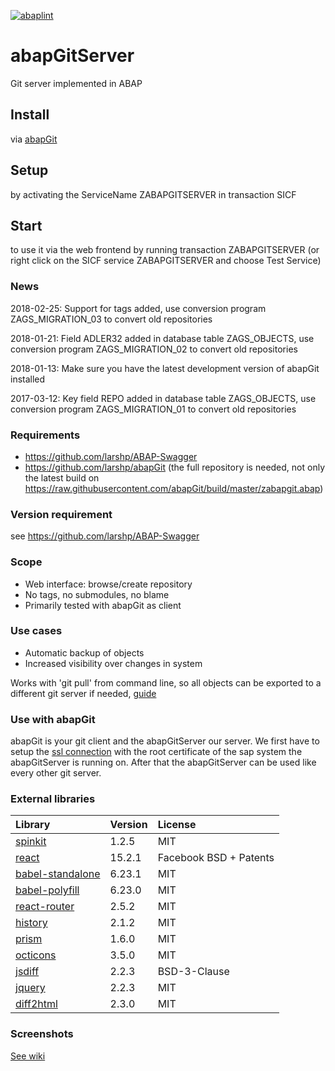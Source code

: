 [![abaplint](https://abaplint.org/badges/larshp/abapGitServer)](https://abaplint.org/project/larshp/abapGitServer)

# abapGitServer
Git server implemented in ABAP

## Install

via [abapGit](http://www.abapgit.org)

## Setup

by activating the ServiceName ZABAPGITSERVER in transaction SICF

## Start

to use it via the web frontend by running transaction ZABAPGITSERVER (or right click on the SICF service ZABAPGITSERVER and choose Test Service)

### News
2018-02-25: Support for tags added, use conversion program ZAGS_MIGRATION_03 to convert old repositories

2018-01-21: Field ADLER32 added in database table ZAGS_OBJECTS, use conversion program ZAGS_MIGRATION_02 to convert old repositories

2018-01-13: Make sure you have the latest development version of abapGit installed

2017-03-12: Key field REPO added in database table ZAGS_OBJECTS, use conversion program ZAGS_MIGRATION_01 to convert old repositories

### Requirements
- https://github.com/larshp/ABAP-Swagger
- https://github.com/larshp/abapGit (the full repository is needed, not only the latest build on https://raw.githubusercontent.com/abapGit/build/master/zabapgit.abap)

### Version requirement
see https://github.com/larshp/ABAP-Swagger

### Scope
- Web interface: browse/create repository
- No tags, no submodules, no blame
- Primarily tested with abapGit as client

### Use cases
- Automatic backup of objects
- Increased visibility over changes in system

Works with 'git pull' from command line, so all objects can be exported to a different git server if needed, [guide](https://help.github.com/articles/importing-a-git-repository-using-the-command-line/)

### Use with abapGit
abapGit is your git client and the abapGitServer our server. We first have to setup the [ssl connection](https://docs.abapgit.org/guide-ssl-setup.html) with the root certificate of the sap system the abapGitServer is running on.
After that the abapGitServer can be used like every other git server.

### External libraries

Library   | Version | License
:------------ | :------------ | :------------
[spinkit](https://github.com/tobiasahlin/SpinKit) | 1.2.5 | MIT
[react](https://github.com/facebook/react) | 15.2.1 | Facebook BSD + Patents
[babel-standalone](https://github.com/babel/babel-standalone) | 6.23.1 | MIT
[babel-polyfill](https://github.com/babel/babel/tree/master/packages/babel-polyfill) | 6.23.0 | MIT
[react-router](https://github.com/ReactTraining/react-router) | 2.5.2 | MIT
[history](https://github.com/ReactTraining/history) | 2.1.2 | MIT
[prism](https://github.com/PrismJS/prism) | 1.6.0 | MIT
[octicons](https://github.com/primer/octicons/) | 3.5.0 | MIT
[jsdiff](https://github.com/kpdecker/jsdiff) | 2.2.3 | BSD-3-Clause
[jquery](https://github.com/jquery/jquery) | 2.2.3 | MIT
[diff2html](https://github.com/rtfpessoa/diff2html) | 2.3.0 | MIT

### Screenshots
[See wiki](https://github.com/larshp/abapGitServer/wiki/Screenshots)
